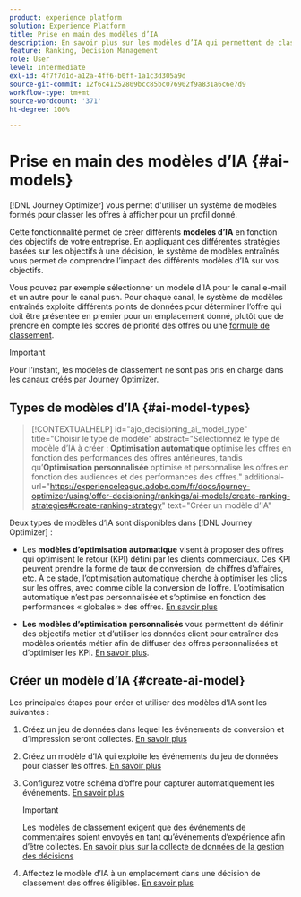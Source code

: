 ```yaml
---
product: experience platform
solution: Experience Platform
title: Prise en main des modèles d’IA
description: En savoir plus sur les modèles d’IA qui permettent de classer les offres
feature: Ranking, Decision Management
role: User
level: Intermediate
exl-id: 4f7f7d1d-a12a-4ff6-b0ff-1a1c3d305a9d
source-git-commit: 12f6c41252809bcc85bc076902f9a831a6c6e7d9
workflow-type: tm+mt
source-wordcount: '371'
ht-degree: 100%

---
```


# Prise en main des modèles d’IA {#ai-models}

[!DNL Journey Optimizer] vous permet d&#39;utiliser un système de modèles formés pour classer les offres à afficher pour un profil donné.

Cette fonctionnalité permet de créer différents **modèles d’IA** en fonction des objectifs de votre entreprise. En appliquant ces différentes stratégies basées sur les objectifs à une décision, le système de modèles entraînés vous permet de comprendre l’impact des différents modèles d’IA sur vos objectifs.

Vous pouvez par exemple sélectionner un modèle d’IA pour le canal e-mail et un autre pour le canal push. Pour chaque canal, le système de modèles entraînés exploite différents points de données pour déterminer l’offre qui doit être présentée en premier pour un emplacement donné, plutôt que de prendre en compte les scores de priorité des offres ou une [formule de classement](create-ranking-formulas.md).

>[!IMPORTANT]
>
>Pour l’instant, les modèles de classement ne sont pas pris en charge dans les canaux créés par Journey Optimizer.

## Types de modèles d’IA {#ai-model-types}

>[!CONTEXTUALHELP]
>id="ajo_decisioning_ai_model_type"
>title="Choisir le type de modèle"
>abstract="Sélectionnez le type de modèle d’IA à créer : **Optimisation automatique** optimise les offres en fonction des performances des offres antérieures, tandis qu’**Optimisation personnalisée** optimise et personnalise les offres en fonction des audiences et des performances des offres."
>additional-url="https://experienceleague.adobe.com/fr/docs/journey-optimizer/using/offer-decisioning/rankings/ai-models/create-ranking-strategies#create-ranking-strategy" text="Créer un modèle d’IA"

Deux types de modèles d’IA sont disponibles dans [!DNL Journey Optimizer] :

* Les **modèles d’optimisation automatique** visent à proposer des offres qui optimisent le retour (KPI) défini par les clients commerciaux. Ces KPI peuvent prendre la forme de taux de conversion, de chiffres dʼaffaires, etc. À ce stade, l’optimisation automatique cherche à optimiser les clics sur les offres, avec comme cible la conversion de lʼoffre. L’optimisation automatique n’est pas personnalisée et s’optimise en fonction des performances « globales » des offres. [En savoir plus](auto-optimization-model.md)

* **Les modèles d’optimisation personnalisés** vous permettent de définir des objectifs métier et d’utiliser les données client pour entraîner des modèles orientés métier afin de diffuser des offres personnalisées et d’optimiser les KPI. [En savoir plus](personalized-optimization-model.md).

## Créer un modèle d’IA {#create-ai-model}

Les principales étapes pour créer et utiliser des modèles d’IA sont les suivantes :

1. Créez un jeu de données dans lequel les événements de conversion et d’impression seront collectés. [En savoir plus](../data-collection/create-dataset.md)

1. Créez un modèle d’IA qui exploite les événements du jeu de données pour classer les offres. [En savoir plus](create-ranking-strategies.md)

1. Configurez votre schéma d’offre pour capturer automatiquement les événements. [En savoir plus](../data-collection/schema-requirement.md)

   >[!IMPORTANT]
   >
   >Les modèles de classement exigent que des événements de commentaires soient envoyés en tant qu’événements d’expérience afin d’être collectés. [En savoir plus sur la collecte de données de la gestion des décisions](../data-collection/data-collection.md)

1. Affectez le modèle d’IA à un emplacement dans une décision de classement des offres éligibles. [En savoir plus](../offer-activities/configure-offer-selection.md)
